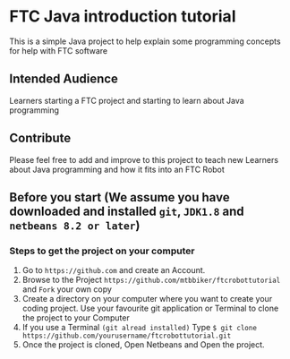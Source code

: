 # FTC Java introduction tutorial
This is a simple Java project to help explain some programming concepts for help with FTC software

## Intended Audience

Learners starting a FTC project and starting to learn about Java programming

## Contribute

Please feel free to add and improve to this project to teach new Learners about Java programming and how it fits into an FTC Robot

## Before you start (We assume you have downloaded and installed ```git```, ```JDK1.8``` and ```netbeans 8.2 or later```)

### Steps to get the project on your computer

1. Go to ```https://github.com``` and create an Account.
2. Browse to the Project ```https://github.com/mtbbiker/ftcrobottutorial``` and ```Fork``` your own copy
3. Create a directory on your computer where you want to create your coding project. Use your favourite git application or Terminal to clone the project to your Computer
4. If you use a Terminal ```(git alread installed)``` Type ```$ git clone https://github.com/yourusername/ftcrobottutorial.git```
5. Once the project is cloned, Open Netbeans and Open the project. 


